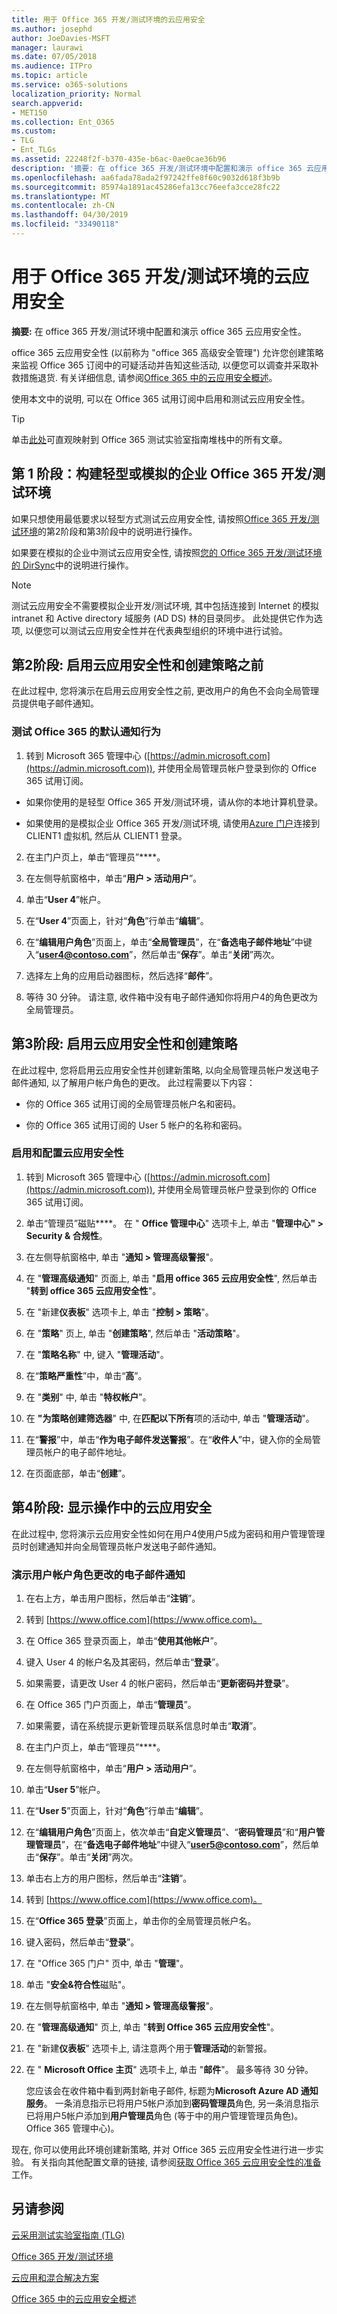 ```yaml
---
title: 用于 Office 365 开发/测试环境的云应用安全
ms.author: josephd
author: JoeDavies-MSFT
manager: laurawi
ms.date: 07/05/2018
ms.audience: ITPro
ms.topic: article
ms.service: o365-solutions
localization_priority: Normal
search.appverid:
- MET150
ms.collection: Ent_O365
ms.custom:
- TLG
- Ent_TLGs
ms.assetid: 22248f2f-b370-435e-b6ac-0ae0cae36b96
description: '摘要: 在 office 365 开发/测试环境中配置和演示 office 365 云应用安全性。'
ms.openlocfilehash: aa6fada78ada2f97242ffe8f60c9032d618f3b9b
ms.sourcegitcommit: 85974a1891ac45286efa13cc76eefa3cce28fc22
ms.translationtype: MT
ms.contentlocale: zh-CN
ms.lasthandoff: 04/30/2019
ms.locfileid: "33490118"
---
```

# <a name="cloud-app-security-for-your-office-365-devtest-environment"></a>用于 Office 365 开发/测试环境的云应用安全

 **摘要:** 在 office 365 开发/测试环境中配置和演示 office 365 云应用安全性。
  
office 365 云应用安全性 (以前称为 "office 365 高级安全管理") 允许您创建策略来监视 Office 365 订阅中的可疑活动并告知这些活动, 以便您可以调查并采取补救措施退货. 有关详细信息, 请参阅[Office 365 中的云应用安全概述](https://support.office.com/article/Overview-of-Advanced-Security-Management-in-Office-365-81f0ee9a-9645-45ab-ba56-de9cbccab475)。
  
使用本文中的说明, 可以在 Office 365 试用订阅中启用和测试云应用安全性。
  
> [!TIP]
> 单击[此处](http://aka.ms/catlgstack)可直观映射到 Office 365 测试实验室指南堆栈中的所有文章。
  
## <a name="phase-1-build-out-your-lightweight-or-simulated-enterprise-office-365-devtest-environment"></a>第 1 阶段：构建轻型或模拟的企业 Office 365 开发/测试环境

如果只想使用最低要求以轻型方式测试云应用安全性, 请按照[Office 365 开发/测试环境](office-365-dev-test-environment.md)的第2阶段和第3阶段中的说明进行操作。
  
如果要在模拟的企业中测试云应用安全性, 请按照[您的 Office 365 开发/测试环境的 DirSync](dirsync-for-your-office-365-dev-test-environment.md)中的说明进行操作。
  
> [!NOTE]
> 测试云应用安全不需要模拟企业开发/测试环境, 其中包括连接到 Internet 的模拟 intranet 和 Active directory 域服务 (AD DS) 林的目录同步。 此处提供它作为选项, 以便您可以测试云应用安全性并在代表典型组织的环境中进行试验。 
  
## <a name="phase-2-before-enabling-cloud-app-security-and-creating-a-policy"></a>第2阶段: 启用云应用安全性和创建策略之前

在此过程中, 您将演示在启用云应用安全性之前, 更改用户的角色不会向全局管理员提供电子邮件通知。
  
### <a name="test-the-default-notification-behavior-of-office-365"></a>测试 Office 365 的默认通知行为

1. 转到 Microsoft 365 管理中心 ([https://admin.microsoft.com](https://admin.microsoft.com)), 并使用全局管理员帐户登录到你的 Office 365 试用订阅。
    
  - 如果你使用的是轻型 Office 365 开发/测试环境，请从你的本地计算机登录。
    
  - 如果使用的是模拟企业 Office 365 开发/测试环境, 请使用[Azure 门户](https://portal.azure.com)连接到 CLIENT1 虚拟机, 然后从 CLIENT1 登录。
    
2. 在主门户页上，单击“管理员”****。
    
3. 在左侧导航窗格中，单击“**用户 > 活动用户**”。
    
4. 	单击“**User 4**”帐户。
    
5. 在“**User 4**”页面上，针对“**角色**”行单击“**编辑**”。
    
6. 在“**编辑用户角色**”页面上，单击“**全局管理员**”，在“**备选电子邮件地址**”中键入“**user4@contoso.com**”，然后单击“**保存**”。单击“**关闭**”两次。
    
7. 	选择左上角的应用启动器图标，然后选择“**邮件**”。
    
8. 等待 30 分钟。 请注意, 收件箱中没有电子邮件通知你将用户4的角色更改为全局管理员。
    
## <a name="phase-3-enable-cloud-app-security-and-create-a-policy"></a>第3阶段: 启用云应用安全性和创建策略

在此过程中, 您将启用云应用安全性并创建新策略, 以向全局管理员帐户发送电子邮件通知, 以了解用户帐户角色的更改。 此过程需要以下内容：
  
- 你的 Office 365 试用订阅的全局管理员帐户名和密码。
    
- 你的 Office 365 试用订阅的 User 5 帐户的名称和密码。
    
### <a name="enable-and-configure-cloud-app-security"></a>启用和配置云应用安全性

1. 转到 Microsoft 365 管理中心 ([https://admin.microsoft.com](https://admin.microsoft.com)), 并使用全局管理员帐户登录到你的 Office 365 试用订阅。
    
2. 单击“管理员”磁贴****。 在 " **Office 管理中心**" 选项卡上, 单击 "**管理中心" > Security & 合规性**。
    
3. 在左侧导航窗格中, 单击 "**通知 > 管理高级警报**"。
    
4. 在 "**管理高级通知**" 页面上, 单击 "**启用 office 365 云应用安全性**", 然后单击 "**转到 office 365 云应用安全性**"。
    
5. 在 "新建**仪表板**" 选项卡上, 单击 "**控制 > 策略**"。
    
6. 在 "**策略**" 页上, 单击 "**创建策略**", 然后单击 "**活动策略**"。
    
7. 在 "**策略名称**" 中, 键入 "**管理活动**"。
    
8. 在“**策略严重性**”中，单击“**高**”。
    
9. 在 "**类别**" 中, 单击 "**特权帐户**"。
    
10. 在 **"为策略创建筛选器**" 中, 在**匹配以下所有**项的活动中, 单击 "**管理活动**"。
    
11. 在“**警报**”中，单击“**作为电子邮件发送警报**”。在“**收件人**”中，键入你的全局管理员帐户的电子邮件地址。
    
12. 在页面底部，单击“**创建**”。
    
## <a name="phase-4-show-cloud-app-security-in-action"></a>第4阶段: 显示操作中的云应用安全

在此过程中, 您将演示云应用安全性如何在用户4使用户5成为密码和用户管理管理员时创建通知并向全局管理员帐户发送电子邮件通知。
  
### <a name="demonstrate-email-notification-for-a-change-in-user-account-roles"></a>演示用户帐户角色更改的电子邮件通知

1. 在右上方，单击用户图标，然后单击“**注销**”。
    
2. 转到 [https://www.office.com](https://www.office.com)。
    
3. 在 Office 365 登录页面上，单击“**使用其他帐户**”。
    
4. 键入 User 4 的帐户名及其密码，然后单击“**登录**”。
    
5. 如果需要，请更改 User 4 的帐户密码，然后单击“**更新密码并登录**”。
    
6. 在 Office 365 门户页面上，单击“**管理员**”。
    
7. 如果需要，请在系统提示更新管理员联系信息时单击“**取消**”。
    
8. 在主门户页上，单击“管理员”****。
    
9. 在左侧导航窗格中，单击“**用户 > 活动用户**”。
    
10. 单击“**User 5**”帐户。
    
11. 在“**User 5**”页面上，针对“**角色**”行单击“**编辑**”。
    
12. 在“**编辑用户角色**”页面上，依次单击“**自定义管理员**”、“**密码管理员**”和“**用户管理管理员**”，在“**备选电子邮件地址**”中键入“**user5@contoso.com**”，然后单击“**保存**”。单击“**关闭**”两次。
    
13. 单击右上方的用户图标，然后单击“**注销**”。 
    
14. 转到 [https://www.office.com](https://www.office.com)。
    
15. 在“**Office 365 登录**”页面上，单击你的全局管理员帐户名。
    
16. 键入密码，然后单击“**登录**”。
    
17. 在 "Office 365 门户" 页中, 单击 "**管理**"。
    
18. 单击 "**安全&amp;符合性**磁贴"。
    
19. 在左侧导航窗格中, 单击 "**通知 > 管理高级警报**"。
    
20. 在 "**管理高级通知**" 页上, 单击 "**转到 Office 365 云应用安全性**"。
    
21. 在 "新建**仪表板**" 选项卡上, 请注意两个用于**管理活动**的新警报。
    
22. 在 " **Microsoft Office 主页**" 选项卡上, 单击 "**邮件**"。 最多等待 30 分钟。 
    
    您应该会在收件箱中看到两封新电子邮件, 标题为**Microsoft Azure AD 通知服务**。 一条消息指示已将用户5帐户添加到**密码管理员**角色, 另一条消息指示已将用户5帐户添加到**用户管理员**角色 (等于中的用户管理管理员角色)。Office 365 管理中心)。
    
现在, 你可以使用此环境创建新策略, 并对 Office 365 云应用安全性进行进一步实验。 有关指向其他配置文章的链接, 请参阅[获取 Office 365 云应用安全性的准备](https://support.office.com/article/Get-ready-for-Office-365-Cloud-App-Security-d9ee4d67-f2b3-42b4-9c9e-c4529904990a)工作。
  
## <a name="see-also"></a>另请参阅

[云采用测试实验室指南 (TLG)](cloud-adoption-test-lab-guides-tlgs.md)
  
[Office 365 开发/测试环境](office-365-dev-test-environment.md)
  
[云应用和混合解决方案](cloud-adoption-and-hybrid-solutions.md)

[Office 365 中的云应用安全概述](https://support.office.com/article/Overview-of-Advanced-Security-Management-in-Office-365-81f0ee9a-9645-45ab-ba56-de9cbccab475)


